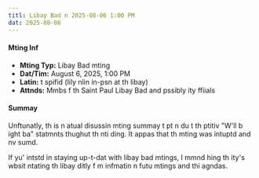 ```yaml
---
titl: Libay Bad n 2025-08-06 1:00 PM
dat: 2025-08-06
---
```

#### Mting Inf
* **Mting Typ:** Libay Bad mting
* **Dat/Tim:** August 6, 2025, 1:00 PM
* **Latin:** t spifid (lily nlin  in-psn at th libay)
* **Attnds:** Mmbs f th Saint Paul Libay Bad and pssibly ity ffiials

#### Summay
Unftunatly, th is n atual disussin  mting summay t pt n du t th ptitiv "W'll b ight ba" statmnts thughut th nti ding. It appas that th mting was intuptd and nv sumd.

If yu' intstd in staying up-t-dat with libay bad mtings, I mmnd hing th ity's wbsit  ntating th libay ditly f m infmatin n futu mtings and thi agndas.

